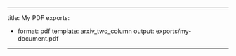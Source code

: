 

---
title: My PDF
exports:
  - format: pdf
    template: arxiv_two_column
    output: exports/my-document.pdf
---